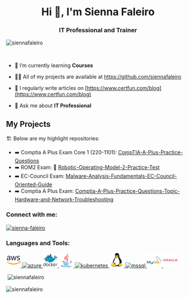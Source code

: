 <h1 align="center">Hi 👋, I'm Sienna Faleiro</h1>
<h3 align="center">IT Professional and Trainer</h3>

<p align="left"> <img src="https://komarev.com/ghpvc/?username=siennafaleiro&label=Profile%20views&color=0e75b6&style=flat" alt="siennafaleiro" /> </p>

<p align="left"> <a href="https://twitter.com/" target="blank"><img src="https://img.shields.io/twitter/follow/?logo=twitter&style=for-the-badge" alt="" /></a> </p>

- 🌱 I’m currently learning **Courses**

- 👨‍💻 All of my projects are available at https://github.com/siennafaleiro

- 📝 I regularly write articles on [https://www.certfun.com/blog](https://www.certfun.com/blog)

- 💬 Ask me about **IT Professional**


## My Projects

🏗️ Below are my highlight repositories:
- ➡️ Comptia A Plus Exam Core 1 (220-1101): [CompTIA-A-Plus-Practice-Questions](https://github.com/siennafaleiro/CompTIA-A-Plus-Practice-Questions)
- ➡️ ROM2 Exam: 🚀 [Robotic-Operating-Model-2-Practice-Test](https://github.com/siennafaleiro/Robotic-Operating-Model-2-Practice-Test)
- ➡️ EC-Council Exam: [Malware-Analysis-Fundamentals-EC-Council-Oriented-Guide](https://github.com/siennafaleiro/Malware-Analysis-Fundamentals-EC-Council-Oriented-Guide)
- ➡️ Comptia A Plus Exam: [Comptia-A-Plus-Practice-Questions-Topic-Hardware-and-Network-Troubleshooting](https://github.com/siennafaleiro/Comptia-A-Plus-Practice-Questions-Topic-Hardware-and-Network-Troubleshooting)


<h3 align="left">Connect with me:</h3>
<p align="left">
<a href="https://linkedin.com/in/sienna-faleiro" target="blank"><img align="center" src="https://raw.githubusercontent.com/rahuldkjain/github-profile-readme-generator/master/src/images/icons/Social/linked-in-alt.svg" alt="sienna-faleiro" height="30" width="40" /></a>
</p>

<h3 align="left">Languages and Tools:</h3>
<p align="left"> <a href="https://aws.amazon.com" target="_blank" rel="noreferrer"> <img src="https://raw.githubusercontent.com/devicons/devicon/master/icons/amazonwebservices/amazonwebservices-original-wordmark.svg" alt="aws" width="40" height="40"/> </a> <a href="https://azure.microsoft.com/en-in/" target="_blank" rel="noreferrer"> <img src="https://www.vectorlogo.zone/logos/microsoft_azure/microsoft_azure-icon.svg" alt="azure" width="40" height="40"/> </a> <a href="https://www.docker.com/" target="_blank" rel="noreferrer"> <img src="https://raw.githubusercontent.com/devicons/devicon/master/icons/docker/docker-original-wordmark.svg" alt="docker" width="40" height="40"/> </a> <a href="https://www.java.com" target="_blank" rel="noreferrer"> <img src="https://raw.githubusercontent.com/devicons/devicon/master/icons/java/java-original.svg" alt="java" width="40" height="40"/> </a> <a href="https://kubernetes.io" target="_blank" rel="noreferrer"> <img src="https://www.vectorlogo.zone/logos/kubernetes/kubernetes-icon.svg" alt="kubernetes" width="40" height="40"/> </a> <a href="https://www.linux.org/" target="_blank" rel="noreferrer"> <img src="https://raw.githubusercontent.com/devicons/devicon/master/icons/linux/linux-original.svg" alt="linux" width="40" height="40"/> </a> <a href="https://www.microsoft.com/en-us/sql-server" target="_blank" rel="noreferrer"> <img src="https://www.svgrepo.com/show/303229/microsoft-sql-server-logo.svg" alt="mssql" width="40" height="40"/> </a> <a href="https://www.mysql.com/" target="_blank" rel="noreferrer"> <img src="https://raw.githubusercontent.com/devicons/devicon/master/icons/mysql/mysql-original-wordmark.svg" alt="mysql" width="40" height="40"/> </a> <a href="https://www.oracle.com/" target="_blank" rel="noreferrer"> <img src="https://raw.githubusercontent.com/devicons/devicon/master/icons/oracle/oracle-original.svg" alt="oracle" width="40" height="40"/> </a> </p>


<p>&nbsp;<img align="center" src="https://github-readme-stats.vercel.app/api?username=siennafaleiro&show_icons=true&locale=en" alt="siennafaleiro" /></p>

<p><img align="center" src="https://github-readme-streak-stats.herokuapp.com/?user=siennafaleiro&" alt="siennafaleiro" /></p>
